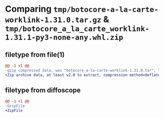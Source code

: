 # Comparing `tmp/botocore-a-la-carte-worklink-1.31.0.tar.gz` & `tmp/botocore_a_la_carte_worklink-1.31.1-py3-none-any.whl.zip`

## filetype from file(1)

```diff
@@ -1 +1 @@
-gzip compressed data, was "botocore-a-la-carte-worklink-1.31.0.tar", last modified: Fri Jul  7 01:44:27 2023, max compression
+Zip archive data, at least v2.0 to extract, compression method=deflate
```

## filetype from diffoscope

```diff
@@ -1 +1 @@
-GzipFile
+ZipFile
```

